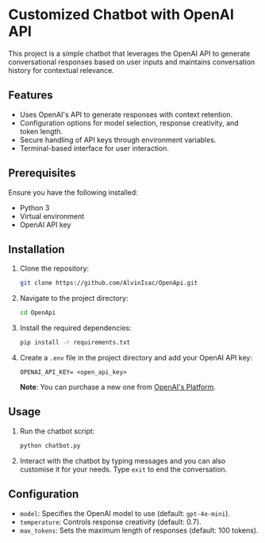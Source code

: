 # Customized Chatbot with OpenAI API

This project is a simple chatbot that leverages the OpenAI API to generate conversational responses based on user inputs and maintains conversation history for contextual relevance. 

## Features

- Uses OpenAI's API to generate responses with context retention.
- Configuration options for model selection, response creativity, and token length.
- Secure handling of API keys through environment variables.
- Terminal-based interface for user interaction.

## Prerequisites

Ensure you have the following installed:

- Python 3
- Virtual environment
- OpenAI API key

## Installation

1. Clone the repository:

   ```bash
   git clone https://github.com/AlvinIsac/OpenApi.git
   ```

2. Navigate to the project directory:

   ```bash
   cd OpenApi
   ```

3. Install the required dependencies:

   ```bash
   pip install -r requirements.txt
   ```

4. Create a `.env` file in the project directory and add your OpenAI API key:

   ```env
   OPENAI_API_KEY= <open_api_key>
   ```

   **Note**: You can purchase a new one from [OpenAI's Platform](https://platform.openai.com/docs/overview).

## Usage

1. Run the chatbot script:

   ```bash
   python chatbot.py
   ```

2. Interact with the chatbot by typing messages and you can also customise it for your needs. Type `exit` to end the conversation.

## Configuration

- `model`: Specifies the OpenAI model to use (default: `gpt-4o-mini`).
- `temperature`: Controls response creativity (default: 0.7).
- `max_tokens`: Sets the maximum length of responses (default: 100 tokens).


